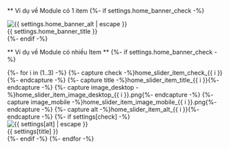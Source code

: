 ** Ví dụ về Module có 1 item
{%- if settings.home_banner_check -%}
<div class="home-banner">
	<div class="home-banner-wrap">
		<div class="home--banner-image">
			<picture>
				<source media="(min-width: 767px)" srcset="{{ 'home_banner_desktop.png' | asset_url }}"/>
				<source media="(min-width: 0)" srcset="{{ 'home_banner_mobile.png' | asset_url }}"/>
				<img width="" height="" loading="lazy" decoding="async" src="{{ 'home_banner_desktop.png' | asset_url }}" alt="{{ settings.home_banner_alt | escape }}"/>
			</picture>
   		</div>
		<div class="home-banner-info">
			<span class="home-banner-info-title">{{ settings.home_banner_title }}</span>
		</div>
	</div>
</div>
{%- endif -%}

** Ví dụ về Module có nhiều Item **
{%- if settings.home_banner_check -%}
<div class="home-banner">
	<div class="home-banner-wrap">
		<div class="home-banner-items">
			{%- for i in (1..3) -%}
			{%- capture check -%}home_slider_item_check_{{ i }}{%- endcapture -%}
			{%- capture title -%}home_slider_item_title_{{ i }}{%- endcapture -%}
		 	{%- capture image_desktop -%}home_slider_item_image_desktop_{{ i }}.png{%- endcapture -%}
		  	{%- capture image_mobile -%}home_slider_item_image_mobile_{{ i }}.png{%- endcapture -%}
		  	{%- capture alt -%}home_slider_item_alt_{{ i }}{%- endcapture -%}
			{%- if settings[check] -%}
			<div class="home-banner-item">
		 		<div class="home-banner-item-image">
					<picture>
			   			<source media="(min-width: 767px)" srcset="{{ image_desktop | asset_url }}"/>
			      			<source media="(min-width: 0)" srcset="{{ image_mobile | asset_url }}"/>
						<img width="" height="" loading="lazy" decoding="async" src="{{ image | asset_url }}" alt="{{ settings[alt] | escape }}"/>
			   		</picture>
				</div>
		 		<div class="home-banner-item-info">
					<span class="home-banner-item-info-title">{{ settings[title] }}</span>
     				</div>
		   	</div>
			{%- endif -%}
		{%- endfor -%}
   		</div>
	</div>
</div>
